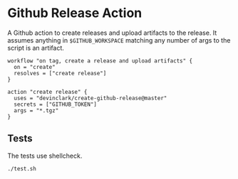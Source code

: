 # Github Release Action

A Github action to create releases and upload artifacts to the release. It assumes anything in `$GITHUB_WORKSPACE` matching any number of args to the script is an artifact.


```
workflow "on tag, create a release and upload artifacts" {
  on = "create"
  resolves = ["create release"]
}

action "create release" {
  uses = "devinclark/create-github-release@master"
  secrets = ["GITHUB_TOKEN"]
  args = "*.tgz"
}
```

## Tests

The tests use shellcheck.

```bash
./test.sh
```
